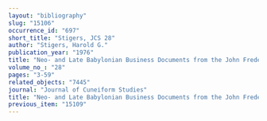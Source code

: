 ```yaml
---
layout: "bibliography"
slug: "15106"
occurrence_id: "697"
short_title: "Stigers, JCS 28"
author: "Stigers, Harold G."
publication_year: "1976"
title: "Neo- and Late Babylonian Business Documents from the John Frederick Lewis Collection"
volume_no_: "28"
pages: "3-59"
related_objects: "7445"
journal: "Journal of Cuneiform Studies"
title: "Neo- and Late Babylonian Business Documents from the John Frederick Lewis Collection"
previous_item: "15109"
---
```

